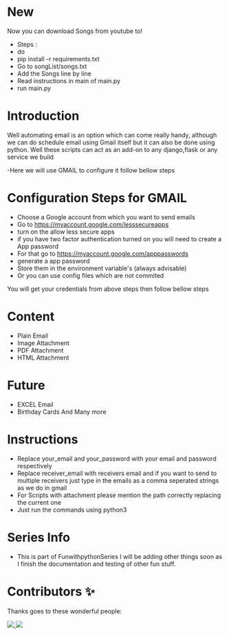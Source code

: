 # New
  Now you can download Songs from youtube to!

  - Steps :
  - do
  - pip install -r requirements.txt
  - Go to songList/songs.txt
  - Add the Songs line by line
  - Read instructions in main of main.py
  - run main.py


# Introduction
  Well automating email is an option which can come really handy, although we can do schedule email using Gmail itself but it can also be done using python. Well these scripts can act as an add-on to any django,flask or any service we build

  -Here we will use GMAIL to configure it follow bellow steps

# Configuration Steps for GMAIL
- Choose a Google account from which you want to send emails
- Go to https://myaccount.google.com/lesssecureapps
- turn on the allow less secure apps
- if you have two factor authentication turned on you will need to create a App password
- For that go to https://myaccount.google.com/apppasswords
- generate a app password
- Store them in the environment variable's (always advisable)
- Or you can use config files which are not commited

You will get your credentials from above steps then follow bellow steps


# Content
- Plain Email
- Image Attachment
- PDF Attachment
- HTML Attachment

# Future
- EXCEL Email
- Birthday Cards
  And Many more

# Instructions
- Replace your_email and your_password with your email and password respectively
- Replace receiver_email with receivers email and if you want to send to multiple receivers just type in the emails as a comma seperated strings as we do in gmail
- For Scripts with attachment please mention the path correctly replacing the current one
- Just run the commands using python3 <filename> 


# Series Info
- This is part of FunwithpythonSeries I will be adding other things soon as I finish the documentation and testing of other fun stuff.

# Contributors ✨

Thanks goes to these wonderful people:

<!-- ALL-CONTRIBUTORS-LIST:START - Do not remove or modify this section -->
<!-- prettier-ignore-start -->
<!-- markdownlint-disable -->
<table>
  <tr>
    <a href="https://github.com/krish-bhanushali">
    <img src="https://github.com/krish-bhanushali.png?size=50">
    </a>
    </td>
  </tr>
   <tr>
    <a href="https://github.com/krish-bhanushali">
    <img src="https://github.com/krish-bhanushali.png?size=50">
    </a>
    </td>
  </tr>
</table>
